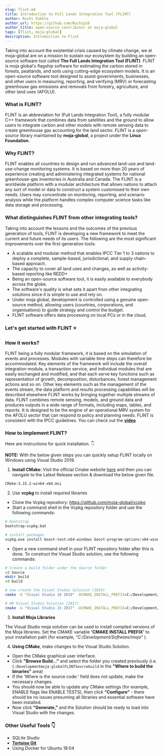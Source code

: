 ```yaml
---
slug: flint.md
title: Introduction to Full Lands Integration Tool (FLINT)
author: Ruchi Pakhle
author_url: https://github.com/Ruchip16
author_title: open-source contributor at moja-global
tags: [flint, moja-global]
description: Introduction to Flint
---
```

<!-- Summary -->

Taking into account the existential crisis caused by climate change, we at moja-global are on a mission to sustain our ecosystem by building an open-source software tool called **The Full Lands Integration Tool (FLINT)**. FLINT is moja global's flagship software for estimating the carbon stored in forests, peatlands, and soils using cutting-edge ecosystem models. It is an open-source software tool designed to assist governments, businesses, and other users in measuring, reporting, and verifying (MRV) or forecasting greenhouse gas emissions and removals from forestry, agriculture, and other land uses (AFOLU).
 
<!--truncate-->

### What is FLINT?

FLINT is an abbreviation for (Full Lands Integration Tool), a fully modular C++ framework that combines data from satellites and the ground to allow users to integrate carbon and other models with remote sensing data to create greenhouse gas accounting for the land sector. FLINT is a *open-source* library maintained by **moja-global**, a project under the **Linux Foundation**.


### Why FLINT?

FLINT enables all countries to design and run advanced land-use and land-use-change monitoring systems. It is based on more than 20 years of experience creating and administering integrated systems for national greenhouse-gas inventories in Australia and Canada. The FLINT is a worldwide platform with a modular architecture that allows nations to attach any sort of model or data to construct a system customised to their own needs. Users may concentrate on monitoring, reporting, and scenario analysis while the platform handles complex computer science tasks like data storage and processing.

### What distinguishes FLINT from other integrating tools?

Taking into account the lessons and the outcomes of the previous generation of tools, FLINT is developing a new framework to meet the current and future needs of its users. The following are the most significant improvements over the first-generation tools:

- A scalable and modular method that enables IPCC Tier 1 to 3 nations to deploy a complete, sample-based, jurisdictional, and supply chain-based approach.
- The capacity to cover all land uses and changes, as well as activity-based reporting like REDD+
- Being an open-source software tool, it is easily available to everybody across the globe.
- The software's quality is what sets it apart from other integrating solutions since it is simple to use and rely on.
- Under moja global, development is controlled using a genuine open-source method, allowing users (countries, corporations, and organisations) to guide strategy and control the budget.
- FLINT software offers data processing on local PCs or in the cloud.

### Let's get started with FLINT :star:

### How it works?


FLINT being a fully modular framework, it is based on the simulation of events and processes. Modules with variable time steps can therefore be accommodated. Key elements of the framework will include the overall integration module, a transaction service, and individual modules that are easily exchanged and modified, and that each serve key functions such as representation of growth, decomposition, disturbances, forest management actions and so on. Other key elements such as the management of the events stream, the data platform and results processing capabilities will be described elsewhere
FLINT works by bringing together multiple streams of data. FLINT combines remote sensing, models, and ground data and produces outputs in a wide range of formats, including maps, tables, and reports. It is designed to be the engine of an operational MRV system for the AFOLU sector that can respond to policy and planning needs. FLINT is consistent with the IPCC guidelines. 
You can check out the [**video**](https://www.youtube.com/watch?v=eUa9ficyOPg)

### How to implement FLINT?

Here are instructions for quick installation. :point_down:

**NOTE:** With the below given steps you can quickly setup FLINT locally on Windows using Visual Studio 2019.

1. **Install CMake:** Visit the official Cmake website [here](https://cmake.org/download/) and then you can navigate to the Latest Release section & download the below given file. 
```sh
CMake-3.15.2-win64-x64.msi
```
2. Use **vcpkg** to install required libraries

- Clone the Vcpkg repository: https://github.com/moja-global/vcpkg
- Start a command shell in the Vcpkg repository folder and use the following commands:
```sh
# bootstrap
bootstrap-vcpkg.bat

# install packages
vcpkg.exe install boost-test:x64-windows boost-program-options:x64-windows boost-log:x64-windows turtle:x64-windows zipper:x64-windows poco:x64-windows libpq:x64-windows gdal:x64-windows sqlite3:x64-windows boost-ublas:x64-windows
```
- Open a new command shell in your FLINT repository folder after this is done. To construct the Visual Studio solution, use the following commands:

```sh
# Create a build folder under the Source folder
cd Source
mkdir build
cd build

# now create the Visual Studio Solution (2019)
cmake -G "Visual Studio 16 2019" -DCMAKE_INSTALL_PREFIX=C:/Development/Software/moja -DVCPKG_TARGET_TRIPLET=x64-windows -DENABLE_TESTS=OFF -DENABLE_MOJA.MODULES.ZIPPER=OFF -DCMAKE_TOOLCHAIN_FILE=c:\Development\moja-global\vcpkg\scripts\buildsystems\vcpkg.cmake ..

# OR Visual Studio Solution (2017)
cmake -G "Visual Studio 15 2017" -DCMAKE_INSTALL_PREFIX=C:/Development/Software/moja -DVCPKG_TARGET_TRIPLET=x64-windows -DENABLE_TESTS=OFF -DENABLE_MOJA.MODULES.ZIPPER=OFF -DCMAKE_TOOLCHAIN_FILE=c:\Development\moja-global\vcpkg\scripts\buildsystems\vcpkg.cmake ..
```
3. **Install Moja Libraries** 

The Visual Studio moja solution can be used to install compiled versions of the Moja libraries. Set the CMAKE variable **'CMAKE INSTALL PREFIX'** to your installation path (for example, *"C:/Development/Software/moja"* ).

4. **Using CMake**, make changes to the Visual Studio Solution.

- Open the CMake graphical user interface.
- Click **"Browse Build..."** and select the folder you created previously (i.e. ```C:Developmentmoja-globalFLINTSourcebuild``` in the **"Where to build the binaries"** area) 
- If the 'Where is the source code:' field does not update, make the necessary changes.
- You should now be able to update any CMake settings (for example, ENABLE flags like ENABLE TESTS), then click **“Configure”** - there should be no issues presuming all libraries and essential software have been installed. 
- Now click **"Generate,"** and the Solution should be ready to load into Visual Studio with the changes.

### Other Useful Tools :point_down:

- SQLite Studio 
- [**Tortoise Git**](https://tortoisegit.org/)
- Using Docker for Ubuntu 18:04 
